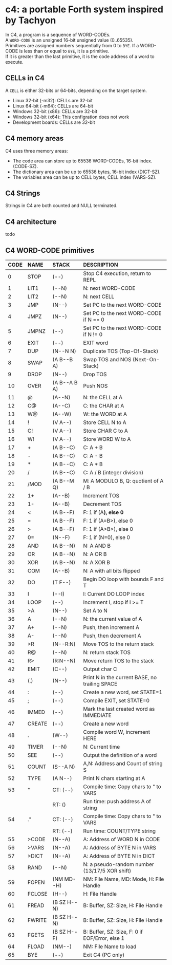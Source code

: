 # c4: a portable Forth system inspired by Tachyon

In C4, a program is a sequence of WORD-CODEs. <br/>
A `WORD-CODE` is an unsigned 16-bit unsigned value (0..65535). <br/>
Primitives are assigned numbers sequentially from 0 to `BYE`.
If a WORD-CODE is less than or equal to `BYE`, it is a primitive. <br/>
If it is greater than the last primitive, it is the code address of a word to execute. <br/>

## CELLs in C4
A `CELL` is either 32-bits or 64-bits, depending on the target system.
- Linux 32-bit (-m32): CELLs are 32-bit
- Linux 64-bit (-m64): CELLs are 64-bit
- Windows 32-bit (x86): CELLs are 32-bit
- Windows 32-bit (x64): This configration does not work
- Development boards: CELLs are 32-bit

## C4 memory areas

C4 uses three memory areas:
- The code area can store up to 65536 WORD-CODEs, 16-bit index. (CODE-SZ). <br/>
- The dictionary area can be up to 65536 bytes, 16-bit index (DICT-SZ). <br/>
- The variables area can be up to CELL bytes, CELL index (VARS-SZ).

## C4 Strings

Strings in C4 are both counted and NULL terminated.

## C4 architecture

todo

## C4 WORD-CODE primitives

| CODE | NAME   | STACK        | DESCRIPTION |
|:--   |:--     |:--           |:-- |
|   0  | STOP   | (--)         | Stop C4 execution, return to REPL |
|   1  | LIT1   | (--N)        | N: next WORD-CODE |
|   2  | LIT2   | (--N)        | N: next CELL |
|   3  | JMP    | (N--)        | Set PC to the next WORD-CODE |
|   4  | JMPZ   | (N--)        | Set PC to the next WORD-CODE if N == 0 |
|   5  | JMPNZ  | (--)         | Set PC to the next WORD-CODE if N != 0 |
|   6  | EXIT   | (--)         | EXIT word |
|   7  | DUP    | (N--N N)     | Duplicate TOS (Top-Of-Stack) |
|   8  | SWAP   | (A B--B A)   | Swap TOS and NOS (Next-On-Stack) |
|   9  | DROP   | (N--)        | Drop TOS |
|  10  | OVER   | (A B--A B A) | Push NOS |
|  11  | @      | (A--N)       | N: the CELL at A |
|  12  | C@     | (A--C)       | C: the CHAR at A |
|  13  | W@     | (A--W)       | W: the WORD at A |
|  14  | !      | (V A--)      | Store CELL N to A |
|  15  | C!     | (V A--)      | Store CHAR C to A |
|  16  | W!     | (V A--)      | Store WORD W to A |
|  17  | +      | (A B--C)     | C: A + B |
|  18  | -      | (A B--C)     | C: A - B |
|  19  | *      | (A B--C)     | C: A * B |
|  20  | /      | (A B--C)     | C: A / B (integer division) |
|  21  | /MOD   | (A B--M Q)   | M: A MODULO B, Q: quotient of A / B |
|  22  | 1+     | (A--B)       | Increment TOS |
|  23  | 1-     | (A--B)       | Decrement TOS |
|  24  | <      | (A B--F)     | F: 1 if (A<B>), else 0 |
|  25  | =      | (A B--F)     | F: 1 if (A=B>), else 0 |
|  26  | >      | (A B--F)     | F: 1 if (A>B>), else 0 |
|  27  | 0=     | (N--F)       | F: 1 if (N=0), else 0 |
|  28  | AND    | (A B--N)     | N: A AND B |
|  29  | OR     | (A B--N)     | N: A OR  B |
|  30  | XOR    | (A B--N)     | N: A XOR B |
|  31  | COM    | (A--B)       | N: A with all bits flipped |
|  32  | DO     | (T F--)      | Begin DO loop with bounds F and T |
|  33  | I      | (--I)        | I: Current DO LOOP index |
|  34  | LOOP   | (--)         | Increment I, stop if I >= T |
|  35  | >A     | (N--)        | Set A to N |
|  36  | A      | (--N)        | N: the current value of A |
|  37  | A+     | (--N)        | Push, then increment A |
|  38  | A-     | (--N)        | Push, then decrement A |
|  39  | >R     | (N--R:N)     | Move TOS to the return stack |
|  40  | R@     | (--N)        | N: return stack TOS |
|  41  | R>     | (R:N--N)     | Move return TOS to the stack |
|  42  | EMIT   | (C--)        | Output char C |
|  43  | (.)    | (N--)        | Print N in the current BASE, no trailing SPACE |
|  44  | :      | (--)         | Create a new word, set STATE=1 |
|  45  | ;      | (--)         | Compile EXIT, set STATE=0 |
|  46  | IMMED  | (--)         | Mark the last created word as IMMEDIATE |
|  47  | CREATE | (--)         | Create a new word |
|  48  | .      | (W--)        | Compile word W, increment HERE |
|  49  | TIMER  | (--N)        | N: Current time |
|  50  | SEE    | (--)         | Output the definition of a word |
|  51  | COUNT  | (S--A N)     | A,N: Address and Count of string S |
|  52  | TYPE   | (A N--)      | Print N chars starting at A |
|  53  | "      | CT: (--)     | Compile time: Copy chars to " to VARS |
|      |        | RT: ()       | Run time: push address A of string |
|  54  | ."     | CT: (--)     | Compile time: Copy chars to " to VARS |
|      |        | RT: (--)     | Run time: COUNT/TYPE string |
|  55  | >CODE  | (N--A)       | A: Address of WORD N in CODE |
|  56  | >VARS  | (N--A)       | A: Address of BYTE N in VARS |
|  57  | >DICT  | (N--A)       | A: Address of BYTE N in DICT |
|  58  | RAND   | (--N)        | N: a pseudo-random number (13/17/5 XOR shift) |
|  59  | FOPEN  | (NM MD--H)   | NM: File Name, MD: Mode, H: File Handle |
|  60  | FCLOSE | (H--)        | H: File Handle |
|  61  | FREAD  | (B SZ H--N)  | B: Buffer, SZ: Size, H: File Handle |
|  62  | FWRITE | (B SZ H--N)  | B: Buffer, SZ: Size, H: File Handle |
|  63  | FGETS  | (B SZ H--F)  | B: Buffer, SZ: Size, F: 0 if EOF/Error, else 1 |
|  64  | FLOAD  | (NM--)       | NM: File Name to load |
|  65  | BYE    | (--)         | Exit C4 (PC only) |
